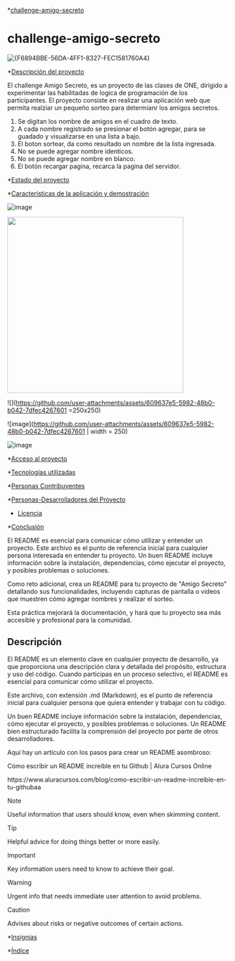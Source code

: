 *[challenge-amigo-secreto](#challenge-amigo-secreto)

# challenge-amigo-secreto
![{F6894BBE-56DA-4FF1-8327-FEC1581760A4}](https://github.com/user-attachments/assets/61a85085-3f5c-4092-a088-756b45d236c1)

*[Descripción del proyecto](#descripción-del-proyecto)

El challenge Amigo Secreto, es un proyecto de las clases de ONE, dirigido a experimentar las habilitadas de logica de programación de los participantes.
El proyecto consiste en realizar una aplicación web que permita realziar un pequeño sorteo para determianr los amigos secretos.
1) Se digitan los nombre de amigos en el cuadro de texto.
2) A cada nombre registrado se presionar el botón agregar, para se guadado y visualizarse en una lista a bajo.
3) El boton sortear, da como resultado un nombre de la lista ingresada.
4) No se puede agregar nombre identicos.
5) No se puede agregar nombre en blanco.
6) El botón  recargar pagina, recarca la pagina del servidor.

*[Estado del proyecto](#Estado-del-proyecto)

*[Características de la aplicación y demostración](#Características-de-la-aplicación-y-demostración)

![image](https://github.com/user-attachments/assets/609637e5-5982-48b0-b042-7dfec4267601)

<img src ="https://github.com/user-attachments/assets/609637e5-5982-48b0-b042-7dfec4267601" width="400" height="400"/>

![](https://github.com/user-attachments/assets/609637e5-5982-48b0-b042-7dfec4267601 =250x250)

![image](https://github.com/user-attachments/assets/609637e5-5982-48b0-b042-7dfec4267601 | width = 250)

![image](https://github.com/user-attachments/assets/d8e70719-a7cd-4e4a-84c5-6e3320096c06)

*[Acceso al proyecto](#acceso-proyecto)

*[Tecnologías utilizadas](#tecnologías-utilizadas)

*[Personas Contribuyentes](#personas-contribuyentes)

*[Personas-Desarrolladores del Proyecto](#personas-desarrolladores)

* [Licencia](#licencia)

*[Conclusión](#conclusión)

El README es esencial para comunicar cómo utilizar y entender un proyecto.
Este archivo es el punto de referencia inicial para cualquier persona interesada en entender tu proyecto.
Un buen README incluye 
información sobre la instalación, 
dependencias, 
cómo ejecutar el proyecto, y
posibles problemas o soluciones.

Como reto adicional, crea un README para tu proyecto de "Amigo Secreto" 
detallando sus funcionalidades,
incluyendo capturas de pantalla o videos que muestren cómo agregar nombres y realizar el sorteo. 

Esta práctica mejorará la documentación, y hará que tu proyecto sea más accesible y profesional para la comunidad.

## Descripción
El README es un elemento clave en cualquier proyecto de desarrollo, ya que proporciona una descripción clara y detallada del propósito, estructura y uso del código. Cuando participas en un proceso selectivo, el README es esencial para comunicar cómo utilizar el proyecto.

Este archivo, con extensión .md (Markdown), es el punto de referencia inicial para cualquier persona que quiera entender y trabajar con tu código.

Un buen README incluye información sobre la instalación, dependencias, cómo ejecutar el proyecto, y posibles problemas o soluciones. Un README bien estructurado facilita la comprensión del proyecto por parte de otros desarrolladores.

Aquí hay un artículo con los pasos para crear un README asombroso:

 

Cómo escribir un README increíble en tu Github | Alura Cursos Online
<link>https://www.aluracursos.com/blog/como-escribir-un-readme-increible-en-tu-github</link>aa




> [!NOTE]
> Useful information that users should know, even when skimming content.

> [!TIP]
> Helpful advice for doing things better or more easily.

> [!IMPORTANT]
> Key information users need to know to achieve their goal.

> [!WARNING]
> Urgent info that needs immediate user attention to avoid problems.

> [!CAUTION]
> Advises about risks or negative outcomes of certain actions.


*[Insignias](#insignias)

*[Índice](#índice)

